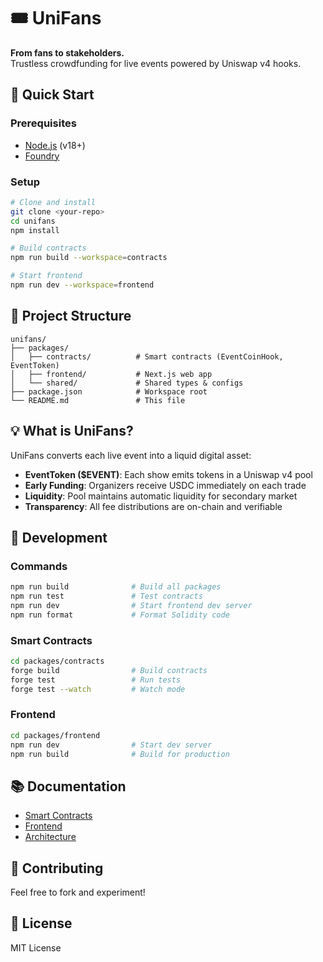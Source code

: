 # 🎟️ UniFans

**From fans to stakeholders.**  
Trustless crowdfunding for live events powered by Uniswap v4 hooks.

## 🚀 Quick Start

### Prerequisites

- [Node.js](https://nodejs.org/) (v18+)
- [Foundry](https://book.getfoundry.sh/getting-started/installation)

### Setup

```bash
# Clone and install
git clone <your-repo>
cd unifans
npm install

# Build contracts
npm run build --workspace=contracts

# Start frontend
npm run dev --workspace=frontend
```

## 📁 Project Structure

```
unifans/
├── packages/
│   ├── contracts/          # Smart contracts (EventCoinHook, EventToken)
│   ├── frontend/           # Next.js web app
│   └── shared/             # Shared types & configs
├── package.json            # Workspace root
└── README.md               # This file
```

## 💡 What is UniFans?

UniFans converts each live event into a liquid digital asset:

- **EventToken ($EVENT)**: Each show emits tokens in a Uniswap v4 pool
- **Early Funding**: Organizers receive USDC immediately on each trade
- **Liquidity**: Pool maintains automatic liquidity for secondary market
- **Transparency**: All fee distributions are on-chain and verifiable

## 🔧 Development

### Commands

```bash
npm run build              # Build all packages
npm run test               # Test contracts
npm run dev                # Start frontend dev server
npm run format             # Format Solidity code
```

### Smart Contracts

```bash
cd packages/contracts
forge build                # Build contracts
forge test                 # Run tests
forge test --watch         # Watch mode
```

### Frontend

```bash
cd packages/frontend
npm run dev                # Start dev server
npm run build              # Build for production
```

## 📚 Documentation

- [Smart Contracts](./packages/contracts/README.md)
- [Frontend](./packages/frontend/README.md)
- [Architecture](./docs/ARCHITECTURE.md)

## 🤝 Contributing

Feel free to fork and experiment!

## 📄 License

MIT License
